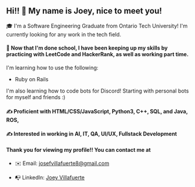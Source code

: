 ## Hi!! 👋 My name is Joey, nice to meet you!

🎓 I'm a Software Engineering Graduate from Ontario Tech University! I'm currently looking for any work in the tech field.

#### 🌱 Now that I'm done school, I have been keeping up my skills by practicing with LeetCode and HackerRank, as well as working part time.

I'm learning how to use the following:
* Ruby on Rails

I'm also learning how to code bots for Discord! Starting with personal bots for myself and friends :)

#### ✍️ Proficient with HTML/CSS/JavaScript, Python3, C++, SQL, and Java, ROS,
#### ✍️ Interested in working in AI, IT, QA, UI/UX, Fullstack Development

#### Thank you for viewing my profile!! You can contact me at

* ✉️ Email: josefvillafuerte8@gmail.com

* 📭 LinkedIn: [Joey Villafuerte](https://www.linkedin.com/in/josef-villafuerte/)
<!--
**JoeyVillafuerte/JoeyVillafuerte** is a ✨ _special_ ✨ repository because its `README.md` (this file) appears on your GitHub profile.

Here are some ideas to get you started:

- 🔭 I’m currently working on ...
- 🌱 I’m currently learning ...
- 👯 I’m looking to collaborate on ...
- 🤔 I’m looking for help with ...
- 💬 Ask me about ...
- 📫 How to reach me: ...
- 😄 Pronouns: ...
- ⚡ Fun fact: ...
-->
